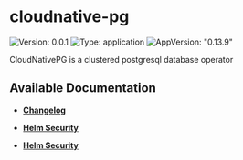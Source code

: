 # cloudnative-pg

![Version: 0.0.1](https://img.shields.io/badge/Version-0.0.1-informational?style=flat-square) ![Type: application](https://img.shields.io/badge/Type-application-informational?style=flat-square) ![AppVersion: "0.13.9"](https://img.shields.io/badge/AppVersion-"0.13.9"-informational?style=flat-square)

CloudNativePG is a clustered postgresql database operator

## Available Documentation

- [**Changelog**](CHANGELOG)

- [**Helm Security**](container-security)

- [**Helm Security**](helm-security)

